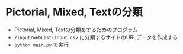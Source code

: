 
# Pictorial, Mixed, Textの分類
- Pictorial, Mixed, Textの分類をするためのプログラム
- `/input/webList-input.csv` に分類するサイトのURLデータを作成する
- `python main.py` で実行